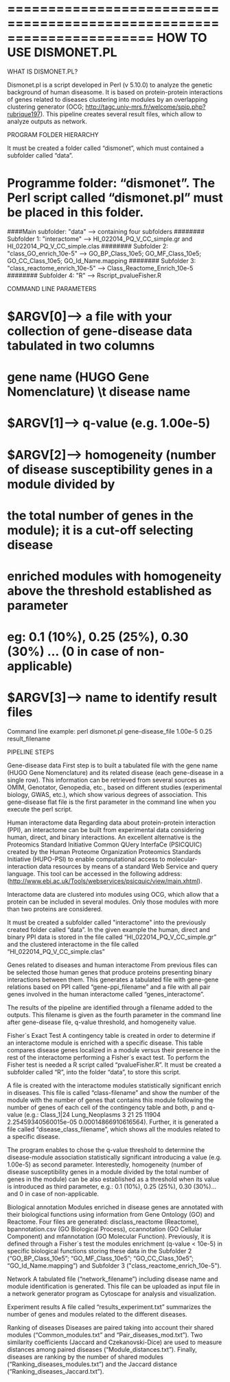 ======================================================================
HOW TO USE DISMONET.PL
======================================================================

WHAT IS DISMONET.PL?

Dismonet.pl is a script developed in Perl (v 5.10.0) to analyze the genetic background of human diseasome. It is based on protein-protein interactions of genes related to diseases clustering into modules by an overlapping clustering generator (OCG; http://tagc.univ-mrs.fr/welcome/spip.php?rubrique197). This pipeline creates several result files, which allow to analyze outputs as network.

PROGRAM FOLDER HIERARCHY

It must be created a folder called “dismonet”, which must contained a subfolder called “data”.

# Programme folder: “dismonet”. The Perl script called “dismonet.pl” must be placed in this folder.
####Main subfolder: "data" --> containing four subfolders
######## Subfolder 1: "interactome" --> HI_022014_PQ_V_CC_simple.gr and HI_022014_PQ_V_CC_simple.clas
######## Subfolder 2: "class_GO_enrich_10e-5" --> GO_BP_Class_10e5; GO_MF_Class_10e5; GO_CC_Class_10e5; GO_Id_Name.mapping
######## Subfolder 3: "class_reactome_enrich_10e-5" --> Class_Reactome_Enrich_10e-5
######## Subfolder 4: "R" --> Rscript_pvalueFisher.R

COMMAND LINE PARAMETERS

# $ARGV[0]--> a file with your collection of gene-disease data tabulated in two columns
# gene name (HUGO Gene Nomenclature) \t disease name
# $ARGV[1]--> q-value (e.g. 1.00e-5)
# $ARGV[2]--> homogeneity (number of disease susceptibility genes in a module divided by
# the total number of genes in the module); it is a cut-off selecting disease 
# enriched modules with homogeneity above the threshold established as parameter
# eg: 0.1 (10%), 0.25 (25%), 0.30 (30%) ... (0 in case of non-applicable)
# $ARGV[3]--> name to identify result files 

Command line example: perl dismonet.pl gene-disease_file 1.00e-5 0.25 result_filename

PIPELINE STEPS

Gene-disease data
First step is to built a tabulated file with the gene name (HUGO Gene Nomenclature) and its related disease (each gene-disease in a single row). This information can be retrieved from several sources as OMIM, Genotator, Genopedia, etc., based on different studies (experimental biology, GWAS, etc.), which show various degrees of association. This gene-disease flat file is the first parameter in the command line when you execute the perl script.

Human interactome data
Regarding data about protein-protein interaction (PPI), an interactome can be built from experimental data considering human, direct, and binary interactions. An excellent alternative is the Proteomics Standard Initiative Common QUery InterfaCe (PSICQUIC) created by the Human Proteome Organization Proteomics Standards Initiative (HUPO-PSI) to enable computational access to molecular-interaction data resources by means of a standard Web Service and query language. This tool can be accessed in the following address: (http://www.ebi.ac.uk/Tools/webservices/psicquic/view/main.xhtml).

Interactome data are clustered into modules using OCG, which allow that a protein can be included in several modules. Only those modules with more than two proteins are considered.

It must be created a subfolder called "interactome" into the previously created folder called “data”. In the given example the human, direct and binary PPI data is stored in the file called “HI_022014_PQ_V_CC_simple.gr” and the clustered interactome in the file called “HI_022014_PQ_V_CC_simple.clas”

Genes related to diseases and human interactome
From previous files can be selected those human genes that produce proteins presenting binary interactions between them. This generates a tabulated file with gene-gene relations based on PPI called “gene-ppi_filename” and a file with all pair genes involved in the human interactome called “genes_interactome”. 

The results of the pipeline are identified through a filename added to the outputs. This filename is given as the fourth parameter in the command line after gene-disease file, q-value threshold, and homogeneity value.

Fisher´s Exact Test
A contingency table is created in order to determine if an interactome module is enriched with a specific disease. This table compares disease genes localized in a module versus their presence in the rest of the interactome performing a Fisher´s exact test. To perform the Fisher test is needed a R script called “pvalueFisher.R”. It must be created a subfolder called “R”, into the folder “data”, to store this script. 

A file is created with the interactome modules statistically significant enrich in diseases. This file is called “class-filename” and show the number of the module with the number of genes that contains this module following the number of genes of each cell of the contingency table and both, p and q-value (e.g.: Class_1|24 Lung_Neoplasms 3 21 25 11904 2.25459340560015e-05 0.00014866910616564). Further, it is generated a file called “disease_class_filename”, which shows all the modules related to a specific disease.

The program enables to chose the q-value threshold to determine the disease-module association statistically significant introducing a value (e.g. 1.00e-5) as second parameter. Interestedly, homogeneity (number of disease susceptibility genes in a module divided by the total number of genes in the module) can be also established as a threshold when its value is introduced as third parameter, e.g.: 0.1 (10%), 0.25 (25%), 0.30 (30%)... and 0 in case of non-applicable.

Biological annotation
Modules enriched in disease genes are annotated with their biological functions using information from Gene Ontology (GO) and Reactome. Four files are generated: disclass_reactome (Reactome), bpannotation.csv (GO Biological Process), ccannotation (GO Cellular Component) and mfannotation (GO Molecular Function). Previously, it is defined through a Fisher´s test the modules enrichment (q-value < 10e-5) in specific biological functions storing these data in the Subfolder 2 (“GO_BP_Class_10e5”; “GO_MF_Class_10e5”; “GO_CC_Class_10e5”; “GO_Id_Name.mapping”) and Subfolder 3 ("class_reactome_enrich_10e-5").

Network
A tabulated file (“network_filename”) including disease name and module identification is generated. This file can be uploaded as input file in a network generator program as Cytoscape for analysis and visualization.

Experiment results
A file called “results_experiment.txt” summarizes the number of genes and modules related to the different diseases.

Ranking of diseases
Diseases are paired taking into account their shared modules (“Common_modules.txt” and “Pair_diseases_mod.txt”). Two similarity coefficients (Jaccard and Czekanovski-Dice) are used to measure distances among paired diseases (“Module_distances.txt”). Finally, diseases are ranking by the number of shared modules (“Ranking_diseases_modules.txt”) and the Jaccard distance (“Ranking_diseases_Jaccard.txt”).

